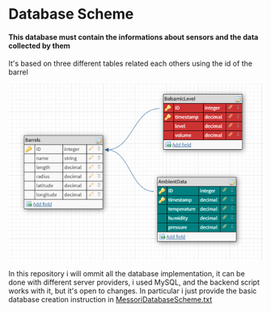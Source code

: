 # Database Scheme

#### This database must contain the informations about sensors and the data collected by them

It's based on three different tables related each others using the id of the barrel

![Database scheme image](databaseScheme.png)

In this repository i will ommit all the database implementation, it can be done with different server providers, i used MySQL, and the backend script works with it, but it's open to changes.
In particular i just provide the basic database creation instruction in [MessoriDatabaseScheme.txt](MessoriDatabaseScheme.txt)
